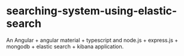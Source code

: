 # searching-system-using-elastic-search
An Angular + angular material + typescript and node.js + express.js + mongodb + elastic search + kibana application.
